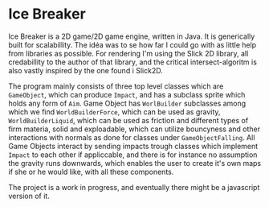 # Ice Breaker

Ice Breaker is a 2D game/2D game engine, written in Java. It is generically built for scalabillity. The idéa was to se how far I could go with as little help from libraries as possible. For rendering I'm using the Slick 2D library, all credabillity to the author of that library, and the critical intersect-algoritm is also vastly inspired by the one found i Slick2D.


The program mainly consists of three top level classes which are `GameObject`, which can produce `Impact`, and has a subclass sprite which holds any form of `Aim`. Game Object has `WorlBuilder` subclasses among which we find `WorldBuilderForce`, which can be used as gravity, `WorldBuilderLiquid`, which can be used as friction and different types of firm materia, solid and exploadable, which can utilize bouncyness and other interactions with normals as done for classes under `GameObjectFalling`. All Game Objects interact by sending impacts trough classes which implement `Impact` to each other if appliccable, and there is for instance no assumption the gravity runs downwards, which enables the user to create it's own maps if she or he would like, with all these components.


The project is a work in progress, and eventually there might be a javascript version of it.
